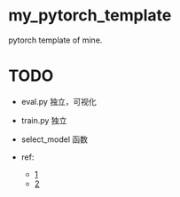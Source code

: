 # my_pytorch_template

pytorch template of mine.

# TODO
- eval.py 独立，可视化
- train.py 独立

- select_model 函数
- ref: 
  - [1](https://github.com/ahangchen/torch_base) 
  - [2](https://zhuanlan.zhihu.com/p/409662511?utm_source=wechat_session&utm_medium=social&utm_oi=757558104148705280)
